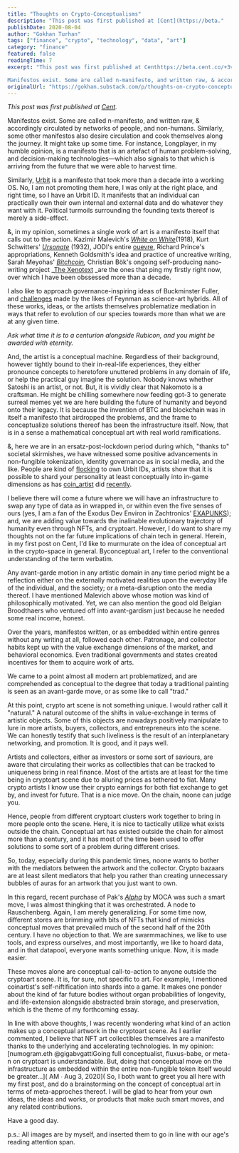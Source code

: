 ```yaml
---
title: "Thoughts on Crypto-Conceptualisms"
description: "This post was first published at [Cent](https://beta."
publishDate: 2020-08-04
author: "Gokhan Turhan"
tags: ["finance", "crypto", "technology", "data", "art"]
category: "finance"
featured: false
readingTime: 7
excerpt: "This post was first published at Centhttps://beta.cent.co/+3vuawt.

Manifestos exist. Some are called n-manifesto, and written raw, & accordingly circulated by networks of people, and non-humans...."
originalUrl: "https://gokhan.substack.com/p/thoughts-on-crypto-conceptualisms"
---
```


*This post was first published at [Cent](https://beta.cent.co/+3vuawt).*

Manifestos exist. Some are called n-manifesto, and written raw, & accordingly circulated by networks of people, and non-humans. Similarly, some other manifestos also desire circulation and cook themselves along the journey. It might take up some time. For instance, Longplayer, in my humble opinion, is a manifesto that is an artefact of human problem-solving, and decision-making technologies—which also signals to that which is arriving from the future that we were able to harvest time.

Similarly, [Urbit](https://urbit.org/) is a manifesto that took more than a decade into a working OS. No, I am not promoting them here, I was only at the right place, and right time, so I have an Urbit ID. It manifests that an individual can practically own their own internal and external data and do whatever they want with it. Political turmoils surrounding the founding texts thereof is merely a side-effect.

&, in my opinion, sometimes a single work of art is a manifesto itself that calls out to the action. Kazimir Malevich's *[White on White](https://www.moma.org/collection/works/80385)*(1918), Kurt Schwitters' *[Ursonate](http://www.jaapblonk.com/Texts/ursonatewords.html)* (1932), JODI's entire [ouevre](https://wwwwwwwww.jodi.org/), Richard Prince's appropriations, Kenneth Goldsmith's idea and practice of uncreative writing, Sarah Meyohas' *[Bitchcoin](http://www.sarahmeyohas.com/bitchcoin),* Christian Bök's ongoing self-producing nano-writing project _[The Xenotext](https://www.americanscientist.org/blog/science-culture/the-making-of-a-xenotext) _are the ones that ping my firstly right now, over which I have been obssessed more than a decade.

I also like to approach governance-inspiring ideas of Buckminster Fuller, and [challenges](https://en.wikipedia.org/wiki/IBM_(atoms)) made by the likes of Feynman as science-art hybrids. All of these works, ideas, or the artists themselves problematize mediation in ways that refer to evolution of our species towards more than what we are at any given time.

*Ask what time it is to a centurion alongside Rubicon, and you might be awarded with eternity.*

And, the artist is a conceptual machine. Regardless of their background, however tightly bound to their in-real-life experiences, they either pronounce concepts to heretofore unuttered problems in any domain of life, or help the practical guy imagine the solution. Nobody knows whether Satoshi is an artist, or not. But, it is vividly clear that Nakomoto is a craftsman. He might be chilling somewhere now feeding gpt-3 to generate surreal memes yet we are here building the future of humanity and beyond onto their legacy. It is because the invention of BTC and blockchain was in itself a manifesto that airdropped the problems, and the frame to conceptualize solutions thereof has been the infrastructure itself. Now, that is in a sense a mathematical conceptual art with real world ramifications.

&, here we are in an ersatz-post-lockdown period during which, "thanks to" societal skirmishes, we have witnessed some positive advancements in non-fungible tokenization, identity governance as in social media, and the like. People are kind of [flocking](https://twitter.com/urbit_metrics) to own Urbit IDs, artists show that it is possible to shard your personality at least conceptually into in-game dimensions as has [coin_artist](https://twitter.com/coin_artist) did [recently](https://medium.com/@coin_artist_17801/why-i-turned-myself-into-an-nft-6fe08cb7aca8).

I believe there will come a future where we will have an infrastructure to swap any type of data as in wrapped in, or within even the five senses of ours (yes, I am a fan of the Exodus Dev Environ in Zachtronics' [EXAPUNKS](http://www.zachtronics.com/exapunks/)); and, we are adding value towards the inalinable evolutionary trajectory of humanity even through NFTs, and cryptoart. However, I do want to share my thoughts not on the far future implications of chain tech in general. Herein, in my first post on Cent, I'd like to murmurate on the idea of conceptual art in the crypto-space in general. Byconceptual art, I refer to the conventional understanding of the term verbatim.

Any avant-garde motion in any artistic domain in any time period might be a reflection either on the externally motivated realities upon the everyday life of the individual, and the society; or a meta-disruption onto the media thereof. I have mentioned Malevich above whose motion was kind of philosophically motivated. Yet, we can also mention the good old Belgian Broodthaers who ventured off into avant-gardism just because he needed some real income, honest.

Over the years, manifestos written, or as embedded within entire genres without any writing at all, followed each other. Patronage, and collector habits kept up with the value exchange dimensions of the market, and behavioral economics. Even traditional governments and states created incentives for them to acquire work of arts.

We came to a point almost all modern art problematized, and are comprehended as conceptual to the degree that today a traditional painting is seen as an avant-garde move, or as some like to call "trad."

At this point, crypto art scene is not something unique. I would rather call it "natural." A natural outcome of the shifts in value-exchange in terms of artistic objects. Some of this objects are nowadays positively manipulate to lure in more artists, buyers, collectors, and entrepreneurs into the scene. We can honestly testify that such liveliness is the result of an interplanetary networking, and promotion. It is good, and it pays well.

Artists and collectors, either as investors or some sort of saviours, are aware that circulating their works as collectibles that can be tracked to uniqueness bring in real finance. Most of the artists are at least for the time being in cryptoart scene due to alluring prices as tethered to fiat. Many crypto artists I know use their crypto earnings for both fiat exchange to get by, and invest for future. That is a nice move. On the chain, noone can judge you.

Hence, people from different cryptoart clusters work together to bring in more people onto the scene. Here, it is nice to tactically utilize what exists outside the chain. Conceptual art has existed outside the chain for almost more than a century, and it has most of the time been used to offer solutions to some sort of a problem during different crises.

So, today, especially during this pandemic times, noone wants to bother with the mediators between the artwork and the collector. Crypto bazaars are at least silent mediators that help you rather than creating unnecessary bubbles of auras for an artwork that you just want to own.

In this regard, recent purchase of Pak's *[Alpha](https://opensea.io/assets/0xb932a70a57673d89f4acffbe830e8ed7f75fb9e0/7713)* by MOCA was such a smart move, I was almost thingking that it was orchestrated. A node to Rauschenberg. Again, I am merely generalizing. For some time now, different stores are brimming with bits of NFTs that kind of mimicks conceptual moves that prevailed much of the second half of the 20th century. I have no objection to that. We are swarmmachines, we like to use tools, and express ourselves, and most importantly, we like to hoard data, and in that datapool, everyone wants something unique. Now, it is made easier.

These moves alone are conceptual call-to-action to anyone outside the cryptoart scene. It is, for sure, not specific to art. For example, I mentioned coinartist's self-niftification into shards into a game. It makes one ponder about the kind of far future bodies without organ probabilities of longevity, and life-extension alongside abstracted brain storage, and preservation, which is the theme of my forthcoming essay.

In line with above thoughts, I was recently wondering what kind of an action makes up a conceptual artwork in the cryptoart scene. As I earlier commented, I believe that NFT art collectibles themselves are a manifesto thanks to the underlying and accelerating technologies. In my opinion:
[numogram.eth @gigabvgattiGoing full conceptualist, fluxus-babe, or meta-n on cryptoart is understandable. But, doing that conceptual move on the infrastructure as embedded within the entire non-fungible token itself would be greater...](<TwitterEmbed id="1290095450624626688" /> AM ∙ Aug 3, 2020](<TwitterEmbed id="1290095450624626688" />
So, I both want to greet you all here with my first post, and do a brainstorming on the concept of conceptual art in terms of meta-approches thereof. I will be glad to hear from your own ideas, the ideas and works, or products that make such smart moves, and any related contributions.

Have a good day.

p.s.: All images are by myself, and inserted them to go in line with our age's reading attention span.